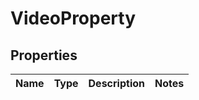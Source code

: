 
# VideoProperty

## Properties
Name | Type | Description | Notes
------------ | ------------- | ------------- | -------------



